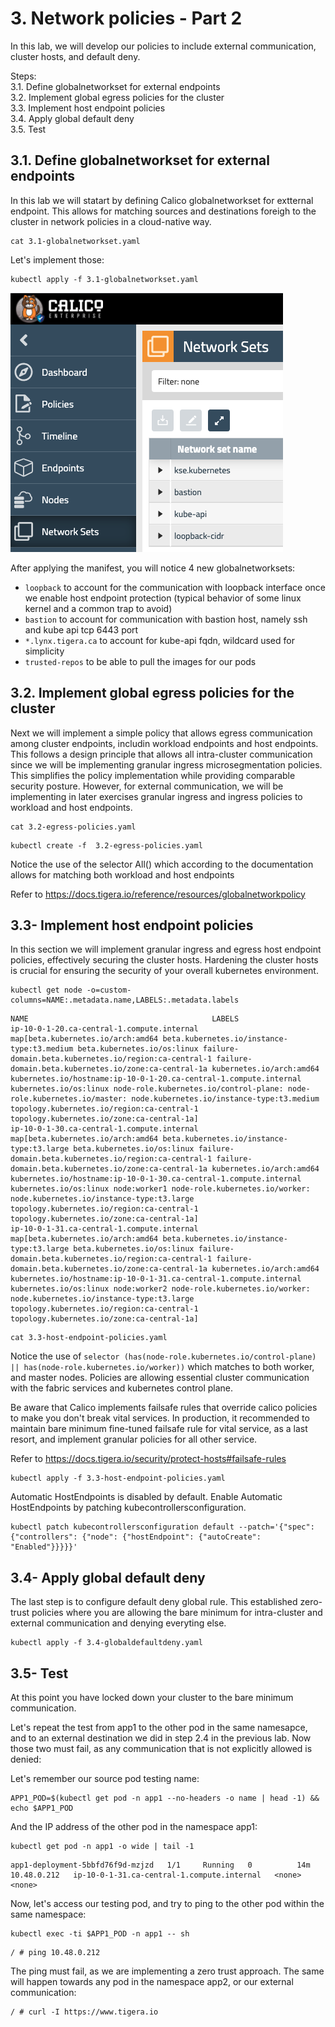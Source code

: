 # 3. Network policies - Part 2

In this lab, we will develop our policies to include external communication, cluster hosts, and default deny.

Steps: \
3.1. Define globalnetworkset for external endpoints \
3.2. Implement global egress policies for the cluster \
3.3. Implement host endpoint policies \
3.4. Apply global default deny \
3.5. Test

## 3.1. Define globalnetworkset for external endpoints

In this lab we will statart by defining Calico globalnetworkset for extternal endpoint. This allows for matching sources and destinations foreigh to the cluster in network policies in a cloud-native way. 

```
cat 3.1-globalnetworkset.yaml
```

Let's implement those:

```
kubectl apply -f 3.1-globalnetworkset.yaml
```

![networsets](img/3-networksets.png)

After applying the manifest, you will notice 4 new globalnetworksets:
- `loopback` to account for the communication with loopback interface once we enable host endpoint protection (typical behavior of some linux kernel and a common trap to avoid)
- `bastion` to account for communication with bastion host, namely ssh and kube api tcp 6443 port
- `*.lynx.tigera.ca` to account for kube-api fqdn, wildcard used for simplicity
- `trusted-repos` to be able to pull the images for our pods

## 3.2. Implement global egress policies for the cluster

Next we will implement a simple policy that allows egress communication among cluster endpoints, includin workload endpoints and host endpoints. This follows a design principle that allows all intra-cluster communication since we will be implementing granular ingress microsegmentation policies. This simplifies the policy implementation while providing comparable security posture. However, for external communication, we will be implementing in later exercises granular ingress and ingress policies to workload and host endpoints. 

```
cat 3.2-egress-policies.yaml
```
```
kubectl create -f  3.2-egress-policies.yaml
```

Notice the use of the selector All() which according to the documentation allows for matching both workload and host endpoints

Refer to https://docs.tigera.io/reference/resources/globalnetworkpolicy


## 3.3- Implement host endpoint policies

In this section we will implement granular ingress and egress host endpoint policies, effectively securing the cluster hosts. Hardening the cluster hosts is crucial for ensuring the security of your overall kubernetes environment.

```
kubectl get node -o=custom-columns=NAME:.metadata.name,LABELS:.metadata.labels
```
```
NAME                                         LABELS
ip-10-0-1-20.ca-central-1.compute.internal   map[beta.kubernetes.io/arch:amd64 beta.kubernetes.io/instance-type:t3.medium beta.kubernetes.io/os:linux failure-domain.beta.kubernetes.io/region:ca-central-1 failure-domain.beta.kubernetes.io/zone:ca-central-1a kubernetes.io/arch:amd64 kubernetes.io/hostname:ip-10-0-1-20.ca-central-1.compute.internal kubernetes.io/os:linux node-role.kubernetes.io/control-plane: node-role.kubernetes.io/master: node.kubernetes.io/instance-type:t3.medium topology.kubernetes.io/region:ca-central-1 topology.kubernetes.io/zone:ca-central-1a]
ip-10-0-1-30.ca-central-1.compute.internal   map[beta.kubernetes.io/arch:amd64 beta.kubernetes.io/instance-type:t3.large beta.kubernetes.io/os:linux failure-domain.beta.kubernetes.io/region:ca-central-1 failure-domain.beta.kubernetes.io/zone:ca-central-1a kubernetes.io/arch:amd64 kubernetes.io/hostname:ip-10-0-1-30.ca-central-1.compute.internal kubernetes.io/os:linux node:worker1 node-role.kubernetes.io/worker: node.kubernetes.io/instance-type:t3.large topology.kubernetes.io/region:ca-central-1 topology.kubernetes.io/zone:ca-central-1a]
ip-10-0-1-31.ca-central-1.compute.internal   map[beta.kubernetes.io/arch:amd64 beta.kubernetes.io/instance-type:t3.large beta.kubernetes.io/os:linux failure-domain.beta.kubernetes.io/region:ca-central-1 failure-domain.beta.kubernetes.io/zone:ca-central-1a kubernetes.io/arch:amd64 kubernetes.io/hostname:ip-10-0-1-31.ca-central-1.compute.internal kubernetes.io/os:linux node:worker2 node-role.kubernetes.io/worker: node.kubernetes.io/instance-type:t3.large topology.kubernetes.io/region:ca-central-1 topology.kubernetes.io/zone:ca-central-1a]
```

```
cat 3.3-host-endpoint-policies.yaml
```

Notice the use of `selector (has(node-role.kubernetes.io/control-plane) || has(node-role.kubernetes.io/worker))` which matches to both worker, and master nodes. Policies are allowing essential cluster communication with the fabric services and kubernetes control plane.

Be aware that Calico implements failsafe rules that override calico policies to make you don't break vital services. In production, it recommended to maintain bare minimum fine-tuned failsafe rule for vital service, as a last resort, and implement granular policies for all other service.

Refer to https://docs.tigera.io/security/protect-hosts#failsafe-rules

```
kubectl apply -f 3.3-host-endpoint-policies.yaml
```

Automatic HostEndpoints is disabled by default. Enable Automatic HostEndpoints by patching kubecontrollersconfiguration. 

```
kubectl patch kubecontrollersconfiguration default --patch='{"spec": {"controllers": {"node": {"hostEndpoint": {"autoCreate": "Enabled"}}}}}'
```

## 3.4- Apply global default deny

The last step is to configure default deny global rule. This established zero-trust policies where you are allowing the bare minimum for intra-cluster and external communication and denying everyting else.

```
kubectl apply -f 3.4-globaldefaultdeny.yaml
```

## 3.5- Test

At this point you have locked down your cluster to the bare minimum communication. 

Let's repeat the test from app1 to the other pod in the same namesapce, and to an external destination we did in step 2.4 in the previous lab. Now those two must fail, as any communication that is not explicitly allowed is denied:

Let's remember our source pod testing name:

```
APP1_POD=$(kubectl get pod -n app1 --no-headers -o name | head -1) && echo $APP1_POD
```

And the IP address of the other pod in the namespace app1:

```
kubectl get pod -n app1 -o wide | tail -1
```
```
app1-deployment-5bbfd76f9d-mzjzd   1/1     Running   0          14m   10.48.0.212   ip-10-0-1-31.ca-central-1.compute.internal   <none>           <none>
```

Now, let's access our testing pod, and try to ping to the other pod within the same namespace:

```
kubectl exec -ti $APP1_POD -n app1 -- sh
```
```
/ # ping 10.48.0.212
```

The ping must fail, as we are implementing a zero trust approach. The same will happen towards any pod in the namespace app2, or our external communication:

```
/ # curl -I https://www.tigera.io
```
